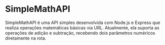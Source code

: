 # SimpleMathAPI
SimpleMathAPI é uma API simples desenvolvida com Node.js e Express que realiza operações matemáticas básicas via URL. Atualmente, ela suporta as operações de adição e subtração, recebendo dois parâmetros numéricos diretamente na rota.
